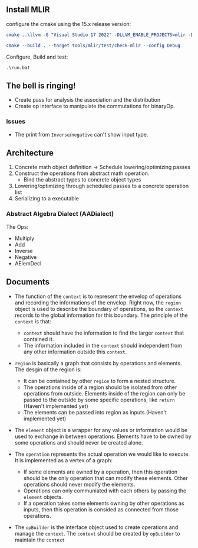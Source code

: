 ## Install MLIR

configure the cmake using the 15.x release version:
```cmake
cmake ..\llvm -G "Visual Studio 17 2022" -DLLVM_ENABLE_PROJECTS=mlir -DLLVM_BUILD_EXAMPLES=ON -DLLVM_TARGETS_TO_BUILD="host" -DCMAKE_BUILD_TYPE=Debug -Thost=x64 -DCMAKE_BUILD_TYPE=Debug -DLLVM_ENABLE_ASSERTIONS=ON

cmake --build . --target tools/mlir/test/check-mlir --config Debug
```

Configure, Build and test:
```
.\run.bat
```

## The bell is ringing!

* Create pass for analysis the association and the distribution
* Create op interface to manipulate the commutations for binaryOp.

### Issues

* The print from `Inverse`/`negative` can't show input type.

## Architecture
1. Concrete math object definition -> Schedule lowering/optimizing passes
2. Construct the operations from abstract math operation.
    * Bind the abstract types to concrete object types
4. Lowering/optimizing through scheduled passes to a concrete operation list
3. Serializing to a executable

### Abstract Algebra Dialect (AADialect)

The Ops:
* Multiply 
* Add
* Inverse
* Negative
* AElemDecl

## Documents

* The function of the `context` is to represent the envelop of operations and recording the informations of the envelop. Right now, the `region` object is used to describe the boundary of operations, so the `context` records to the global information for this boundary. The principle of the `context` is that:
    * `context` should have the information to find the larger `context` that contained it. 
    * The information included in the `context` should independent from any other information outside this `context`.

* `region` is basically a graph that consists by operations and elements. The desgin of the region is:
    * It can be contained by other `region` to form a nested structure.
    * The operations inside of a region should be isolated from other operations from outside. Elements inside of the region can only be passed to the outside by some specific operations, like `return` (Haven't implemented yet)
    * The elements can be passed into region as inputs.(Haven't implemented yet)

* The `element` object is a wrapper for any values or information would be used to exchange in between operations. Elements have to be owned by some operations and should never be created alone.

* The `operation` represents the actual operation we would like to execute. It is implemented as a vertex of a graph:
    * If some elements are owned by a operation, then this operation should be the only operation that can modify these elements. Other operations should never modify the elements.
    * Operations can only communiated with each others by passing the `element` objects. 
    * If a operation takes some elements owning by other operations as inputs, then this operation is consided as connected from those operations. 

* The `opBuilder` is the interface object used to create operations and manage the `context`. The `context` should be created by `opBuilder` to maintain the `context`